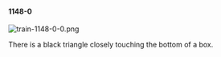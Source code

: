 #### 1148-0
![train-1148-0-0.png](https://github.com/lil-lab/nlvr/raw/master/nlvr/train/images/67/train-1148-0-0.png "train-1148-0-0.png")

There is a black triangle closely touching the bottom of a box.